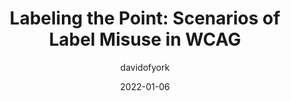 ---
author: davidofyork
date: 2022-01-06
permalink: false
publisher: tpginteractive
tags:
  - accessibility
  - wcag
  - html
target_url: https://www.tpgi.com/labeling-the-point-scenarios-of-label-misuse-in-wcag/
title: "Labeling the Point: Scenarios of Label Misuse in WCAG"
---